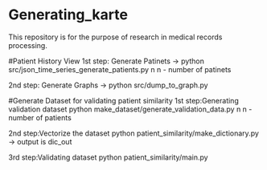 # Generating_karte
This repository is for the purpose of research in medical records processing.

#Patient History View
1st step:
	Generate Patinets -> python src/json_time_series_generate_patients.py n
	n - number of patinets

2nd step:
	Generate Graphs -> python src/dump_to_graph.py 

#Generate Dataset for validating patient similarity
1st step:Generating validation dataset
	python make_dataset/generate_validation_data.py n
	n - number of patients

2nd step:Vectorize the dataset
	python patient_similarity/make_dictionary.py
	-> output is dic_out
 
3rd step:Validating dataset
	python patient_similarity/main.py

